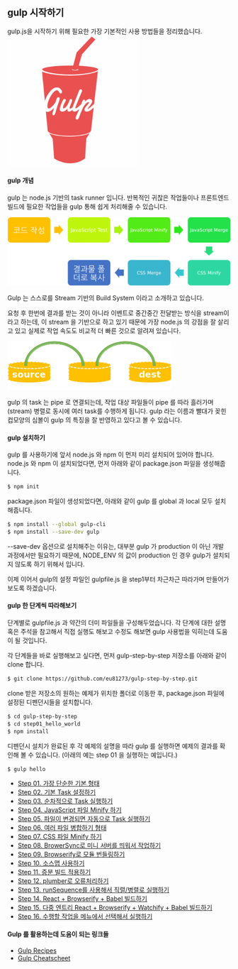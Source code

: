 ## gulp 시작하기

gulp.js을 시작하기 위해 필요한 가장 기본적인 사용 방법들을 정리했습니다.
![gulp](./gulp01.png)

#### gulp 개념
gulp 는 node.js 기반의 task runner 입니다. 반복적인 귀찮은 작업들이나 프론트엔드 빌드에 필요한 작업들을 gulp 통해 쉽게 처리해줄 수 있습니다.

![프론트엔드에서 반복적으로 하는 작업들](./gulp02.png)

Gulp 는 스스로를 Stream 기반의 Build System 이라고 소개하고 있습니다.

요청 후 한번에 결과를 받는 것이 아니라 이벤트로 중간중간 전달받는 방식을 stream이라고 하는데,
이 stream 을 기반으로 하고 있기 때문에 가장 node.js 의 강점을 잘 살리고 있고 실제로 작업 속도도 비교적 더 빠른 것으로 알려져 있습니다.

![gulp의 특징](./gulp03.png)

gulp 의 task 는 pipe 로 연결되는데, 작업 대상 파일들이 pipe 를 따라 흘러가며(stream) 병렬로 동시에 여러 task를 수행하게 됩니다. gulp 라는 이름과 빨대가 꽂힌 컵모양의 심볼이 gulp 의 특징을 잘 반영하고 있다고 볼 수 있습니다.


#### gulp 설치하기

gulp 를 사용하기에 앞서 node.js 와 npm 이 먼저 미리 설치되어 있어야 합니다. node.js 와 npm 이 설치되었다면, 먼저 아래와 같이 package.json 파일을 생성해줍니다.

```bash
$ npm init
```

package.json 파일이 생성되었다면, 아래와 같이 gulp 를 global 과 local 모두 설치해줍니다.

```bash
$ npm install --global gulp-cli
$ npm install --save-dev gulp
```

--save-dev 옵션으로 설치해주는 이유는, 대부분 gulp 가 production 이 아닌 개발 과정에서만 필요하기 때문에, NODE_ENV 의 값이 production 인 경우 gulp가 설치되지 않도록 하기 위해서 입니다.

이제 이어서 gulp의 설정 파일인 gulpfile.js 을 step1부터 차근차근 따라가며 만들어가보도록 하겠습니다.


#### gulp 한 단계씩 따라해보기
단계별로 gulpfile.js 과 약간의 더미 파일들을 구성해두었습니다. 각 단계에 대한 설명 혹은 주석을 참고해서 직접 실행도 해보고 수정도 해보면 gulp 사용법을 익히는데 도움이 될 것입니다.

각 단계들을 바로 실행해보고 싶다면, 먼저 gulp-step-by-step 저장소를 아래와 같이 clone 합니다.

```bash
$ git clone https://github.com/eu81273/gulp-step-by-step.git
```

clone 받은 저장소의 원하는 예제가 위치한 폴더로 이동한 후, package.json 파일에 설정된 디펜던시들을 설치합니다.

```bash
$ cd gulp-step-by-step
$ cd step01_hello_world
$ npm install
```

디펜던시 설치가 완료된 후 각 예제의 설명을 따라 gulp 를 실행하면 예제의 결과를 확인해 볼 수 있습니다.
(아래의 예는 step 01 을 실행하는 예입니다.)

```bash
$ gulp hello
```


- [Step 01. 가장 단순한 기본 형태](./step01_hello_world)
- [Step 02. 기본 Task 설정하기](./step02_default_task)
- [Step 03. 순차적으로 Task 실행하기](./step03_series)
- [Step 04. JavaScript 파일 Minify 하기](./step04_uglify)
- [Step 05. 파일이 변경되면 자동으로 Task 실행하기](./step05_watch)
- [Step 06. 여러 파일 병합하기 형태](./step06_concat)
- [Step 07. CSS 파일 Minify 하기](./step07_css_minify)
- [Step 08. BrowerSync로 미니 서버를 띄워서 작업하기](./step08_browser_sync)
- [Step 09. Browserify로 모듈 번들링하기](./step09_browserify)
- [Step 10. 소스맵 사용하기](./step10_sourcemaps)
- [Step 11. 증분 빌드 적용하기](./step11_incremental_build)
- [Step 12. plumber로 오류처리하기](./step12_plumber)
- [Step 13. runSequence를 사용해서 직렬/병렬로 실행하기](./step13_run_sequence)
- [Step 14. React + Browserify + Babel 빌드하기](./step14_react)
- [Step 15. 다중 엔트리 React + Browserify + Watchify + Babel 빌드하기](./step15_watchify)
- [Step 16. 수행할 작업을 메뉴에서 선택해서 실행하기](./step16_select_task)

#### Gulp 를 활용하는데 도움이 되는 링크들
- [Gulp Recipes](https://github.com/gulpjs/gulp/tree/master/docs/recipes)
- [Gulp Cheatscheet](https://github.com/osscafe/gulp-cheatsheet)
